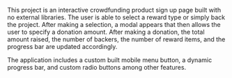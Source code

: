 This project is an interactive crowdfunding product sign up page built with no external libraries. The user is able to select a reward type or simply back the project. After making a selection, a modal appears that then allows the user to specify a donation amount. After making a donation, the total amount raised, the number of backers, the number of reward items, and the progress bar are updated accordingly.

The application includes a custom built mobile menu button, a dynamic progress bar, and custom radio buttons among other features.


